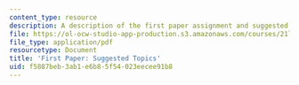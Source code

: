 ```yaml
---
content_type: resource
description: A description of the first paper assignment and suggested topics.
file: https://ol-ocw-studio-app-production.s3.amazonaws.com/courses/21l-449-end-of-nature-spring-2002/f5887beb3ab1e6b85f54023eecee91b8_paperassignment1.pdf
file_type: application/pdf
resourcetype: Document
title: 'First Paper: Suggested Topics'
uid: f5887beb-3ab1-e6b8-5f54-023eecee91b8
---
```

